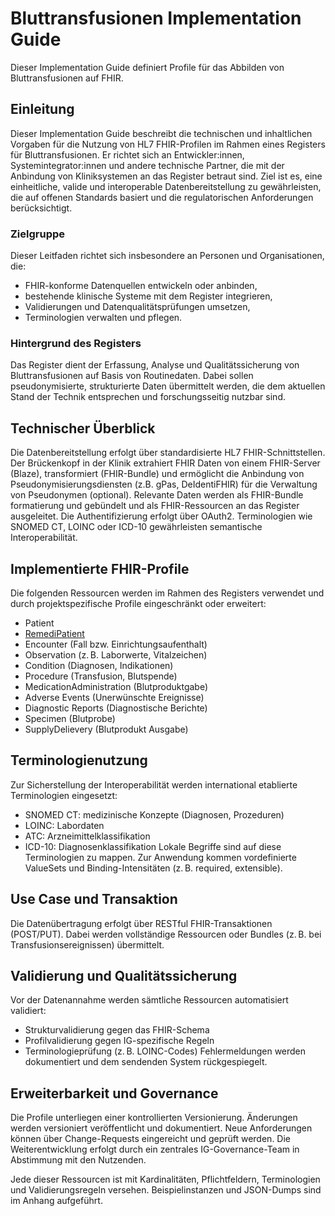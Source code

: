 # Bluttransfusionen Implementation Guide

Dieser Implementation Guide definiert Profile für das Abbilden von Bluttransfusionen auf FHIR.

## Einleitung
Dieser Implementation Guide beschreibt die technischen und inhaltlichen Vorgaben für die Nutzung von HL7 FHIR-Profilen im Rahmen eines Registers für Bluttransfusionen. Er richtet sich an Entwickler:innen, Systemintegrator:innen und andere technische Partner, die mit der Anbindung von Kliniksystemen an das Register betraut sind.
Ziel ist es, eine einheitliche, valide und interoperable Datenbereitstellung zu gewährleisten, die auf offenen Standards basiert und die regulatorischen Anforderungen berücksichtigt.

### Zielgruppe
Dieser Leitfaden richtet sich insbesondere an Personen und Organisationen, die:
- FHIR-konforme Datenquellen entwickeln oder anbinden,
- bestehende klinische Systeme mit dem Register integrieren,
- Validierungen und Datenqualitätsprüfungen umsetzen,
- Terminologien verwalten und pflegen.


### Hintergrund des Registers
Das Register dient der Erfassung, Analyse und Qualitätssicherung von Bluttransfusionen auf Basis von Routinedaten. Dabei sollen pseudonymisierte, strukturierte Daten übermittelt werden, die dem aktuellen Stand der Technik entsprechen und forschungsseitig nutzbar sind.


## Technischer Überblick
Die Datenbereitstellung erfolgt über standardisierte HL7 FHIR-Schnittstellen. Der Brückenkopf in der Klinik extrahiert FHIR Daten von einem FHIR-Server (Blaze), transformiert (FHIR-Bundle) und ermöglicht die Anbindung von Pseudonymisierungsdiensten (z.B. gPas, DeIdentiFHIR) für die Verwaltung von Pseudonymen  (optional). Relevante Daten werden als FHIR-Bundle formatierung und gebündelt und als FHIR-Ressourcen an das Register ausgeleitet. Die Authentifizierung erfolgt über OAuth2. Terminologien wie SNOMED CT, LOINC oder ICD-10 gewährleisten semantische Interoperabilität.

## Implementierte FHIR-Profile
Die folgenden Ressourcen werden im Rahmen des Registers verwendet und durch projektspezifische Profile eingeschränkt oder erweitert:
- Patient
- [RemediPatient](StructureDefinition-RemediPatient.html)
- Encounter (Fall bzw. Einrichtungsaufenthalt)
- Observation (z. B. Laborwerte, Vitalzeichen)
- Condition (Diagnosen, Indikationen)
- Procedure (Transfusion, Blutspende)
- MedicationAdministration (Blutproduktgabe)
- Adverse Events (Unerwünschte Ereignisse)
- Diagnostic Reports (Diagnostische Berichte)
- Specimen (Blutprobe)
- SupplyDelievery (Blutprodukt Ausgabe)

## Terminologienutzung
Zur Sicherstellung der Interoperabilität werden international etablierte Terminologien eingesetzt:
- SNOMED CT: medizinische Konzepte (Diagnosen, Prozeduren)
- LOINC: Labordaten
- ATC: Arzneimittelklassifikation
- ICD-10: Diagnosenklassifikation
Lokale Begriffe sind auf diese Terminologien zu mappen. Zur Anwendung kommen vordefinierte ValueSets und Binding-Intensitäten (z. B. required, extensible).

## Use Case und Transaktion
Die Datenübertragung erfolgt über RESTful FHIR-Transaktionen (POST/PUT). Dabei werden vollständige Ressourcen oder Bundles (z. B. bei Transfusionsereignissen) übermittelt. 

## Validierung und Qualitätssicherung
Vor der Datenannahme werden sämtliche Ressourcen automatisiert validiert:
- Strukturvalidierung gegen das FHIR-Schema
- Profilvalidierung gegen IG-spezifische Regeln
- Terminologieprüfung (z. B. LOINC-Codes)
Fehlermeldungen werden dokumentiert und dem sendenden System rückgespiegelt.

## Erweiterbarkeit und Governance
Die Profile unterliegen einer kontrollierten Versionierung. Änderungen werden versioniert veröffentlicht und dokumentiert. Neue Anforderungen können über Change-Requests eingereicht und geprüft werden. Die Weiterentwicklung erfolgt durch ein zentrales IG-Governance-Team in Abstimmung mit den Nutzenden.

Jede dieser Ressourcen ist mit Kardinalitäten, Pflichtfeldern, Terminologien und Validierungsregeln versehen. Beispielinstanzen und JSON-Dumps sind im Anhang aufgeführt.


